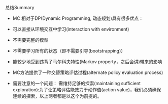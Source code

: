 总结Summary

* MC 相对于DP\(Dynamic Programming, 动态规划\)具有很多优点：

* 可以直接从环境交互中学习\(interaction with environment\)

* 不需要完整的模型

* 不需要学习所有的状态（即不需要引导\(bootstrapping\)）

* 能较少地受到违背了马尔科夫特性\(Markov property，之后会讲\)带来的影响

* MC方法提供了一种交替策略评估过程\(alternate policy evaluation process\)

* 需要注意的一个问题： 需维持足够的探索\(maintaining sufficient exploration\):为了让策略评估能效力于动作值\(action value\)，我们必须确保连续的探索，以上两者都是以这个为前提的。



